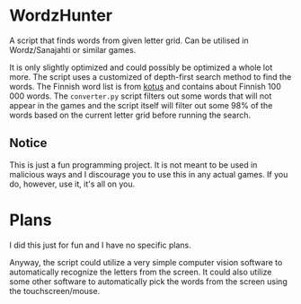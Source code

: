 # WordzHunter
A script that finds words from given letter grid. Can be utilised in Wordz/Sanajahti or similar games.

It is only slightly optimized and could possibly be optimized a whole lot more. The script uses a customized of depth-first search method to find the words. The Finnish word list is from [kotus](https://kaino.kotus.fi/sanat/nykysuomi) and contains about Finnish 100 000 words. The `converter.py` script filters out some words that will not appear in the games and the script itself will filter out some 98% of the words based on the current letter grid before running the search.

## Notice
This is just a fun programming project. It is not meant to be used in malicious ways and I discourage you to use this in any actual games. If you do, however, use it, it's all on you.

# Plans
I did this just for fun and I have no specific plans.

Anyway, the script could utilize a very simple computer vision software to automatically recognize the letters from the screen. It could also utilize some other software to automatically pick the words from the screen using the touchscreen/mouse.

